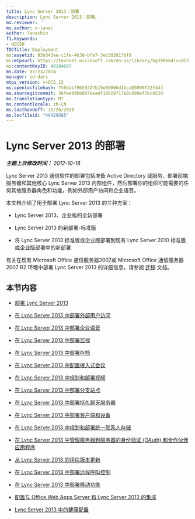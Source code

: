 ```yaml
---
title: Lync Server 2013：部署
description: Lync Server 2013：部署。
ms.reviewer: ''
ms.author: v-lanac
author: lanachin
f1.keywords:
- NOCSH
TOCTitle: Deployment
ms:assetid: 83bd43ee-c1fe-4b38-bfa7-3eb382817bf9
ms:mtpsurl: https://technet.microsoft.com/en-us/library/Gg398664(v=OCS.15)
ms:contentKeyID: 48184687
ms.date: 07/23/2014
manager: serdars
mtps_version: v=OCS.15
ms.openlocfilehash: 750dabf9659327b19e80006d1bca05090f22fd43
ms.sourcegitcommit: 36fee89bb887bea4f18b19f17a8c69daf5bc423d
ms.translationtype: MT
ms.contentlocale: zh-CN
ms.lasthandoff: 11/26/2020
ms.locfileid: "49429585"
---
```

# <a name="deployment-of-lync-server-2013"></a>Lync Server 2013 的部署

<div data-xmlns="http://www.w3.org/1999/xhtml">

<div class="topic" data-xmlns="http://www.w3.org/1999/xhtml" data-msxsl="urn:schemas-microsoft-com:xslt" data-cs="https://msdn.microsoft.com/">

<div data-asp="https://msdn2.microsoft.com/asp">



</div>

<div id="mainSection">

<div id="mainBody">

<span> </span>

_**主题上次修改时间：** 2012-10-18_

Lync Server 2013 通信软件的部署包括准备 Active Directory 域服务、部署前端服务器和其他核心 Lync Server 2013 内部组件，然后部署你的组织可能需要的任何其他服务器角色和功能，例如外部用户访问和企业语音。

本文档介绍了用于部署 Lync Server 2013 的三种方案：

  - Lync Server 2013、企业版的全新部署

  - Lync Server 2013 的新部署-标准版

  - 将 Lync Server 2013 标准版或企业版部署到现有 Lync Server 2010 标准版或企业版部署中的新部署

有关在现有 Microsoft Office 通信服务器2007或 Microsoft Office 通信服务器 2007 R2 环境中部署 Lync Server 2013 的详细信息，请参阅 [迁移](migration.md) 文档。

<div>

## <a name="in-this-section"></a>本节内容

  - [部署 Lync Server 2013](lync-server-2013-deploying-lync-server.md)

  - [在 Lync Server 2013 中部署外部用户访问](lync-server-2013-deploying-external-user-access.md)

  - [在 Lync Server 2013 中部署企业语音](lync-server-2013-deploying-enterprise-voice.md)

  - [在 Lync Server 2013 中部署监视](lync-server-2013-deploying-monitoring.md)

  - [在 Lync Server 2013 中部署存档](lync-server-2013-deploying-archiving.md)

  - [在 Lync Server 2013 中配置拨入式会议](lync-server-2013-configuring-dial-in-conferencing.md)

  - [在 Lync Server 2013 中规划和部署视频](lync-server-2013-planning-and-deploying-video.md)

  - [在 Lync Server 2013 中部署分支站点](lync-server-2013-deploying-branch-sites.md)

  - [在 Lync Server 2013 中部署持久聊天服务器](lync-server-2013-deploying-persistent-chat-server.md)

  - [在 Lync Server 2013 中部署客户端和设备](lync-server-2013-deploying-clients-and-devices.md)

  - [在 Lync Server 2013 中规划和部署统一联系人存储](lync-server-2013-planning-and-deploying-unified-contact-store.md)

  - [在 Lync Server 2013 中管理服务器到服务器的身份验证 (OAuth) 和合作伙伴应用程序](lync-server-2013-managing-server-to-server-authentication-oauth-and-partner-applications.md)

  - [从 Lync Server 2013 的评估版本更新](lync-server-2013-updating-from-the-evaluation-version.md)

  - [在 Lync Server 2013 中部署远程呼叫控制](lync-server-2013-deploying-remote-call-control.md)

  - [在 Lync Server 2013 中部署移动功能](lync-server-2013-deploying-mobility.md)

  - [配置与 Office Web Apps Server 和 Lync Server 2013 的集成](lync-server-2013-enabling-office-web-apps-server-and-lync-server-2013.md)

  - [Lync Server 2013 中的健康配置](lync-server-2013-health-configuration-in-lync-server.md)

</div>

</div>

<span> </span>

</div>

</div>

</div>

